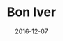 ---
title: Bon Iver
location: Pioneer Works
date: 2016-12-07
tweets:
  - 'https://twitter.com/thomasABoyt/status/806673376072892417'
  - 'https://twitter.com/thomasABoyt/status/806707163259371520'
---